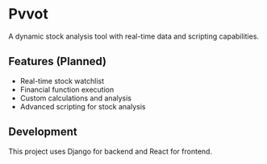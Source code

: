 # Pvvot

A dynamic stock analysis tool with real-time data and scripting capabilities.

## Features (Planned)
- Real-time stock watchlist
- Financial function execution
- Custom calculations and analysis
- Advanced scripting for stock analysis

## Development
This project uses Django for backend and React for frontend.